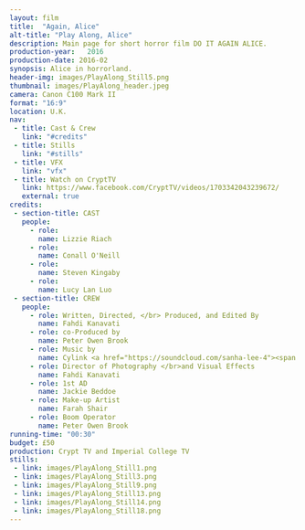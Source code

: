 ```yaml
---
layout: film
title:  "Again, Alice"
alt-title: "Play Along, Alice"
description: Main page for short horror film DO IT AGAIN ALICE.
production-year:   2016
production-date: 2016-02
synopsis: Alice in horrorland.
header-img: images/PlayAlong_Still5.png
thumbnail: images/PlayAlong_header.jpeg
camera: Canon C100 Mark II
format: "16:9"
location: U.K.
nav:
 - title: Cast & Crew
   link: "#credits"
 - title: Stills
   link: "#stills"
 - title: VFX
   link: "vfx"  
 - title: Watch on CryptTV
   link: https://www.facebook.com/CryptTV/videos/1703342043239672/
   external: true
credits:
 - section-title: CAST
   people: 
     - role:
       name: Lizzie Riach
     - role:
       name: Conall O'Neill
     - role:
       name: Steven Kingaby
     - role:
       name: Lucy Lan Luo
 - section-title: CREW
   people: 
     - role: Written, Directed, </br> Produced, and Edited By
       name: Fahdi Kanavati
     - role: co-Produced by
       name: Peter Owen Brook
     - role: Music by
       name: Cylink <a href="https://soundcloud.com/sanha-lee-4"><span class="glyphicon glyphicon-music"></span></a>
     - role: Director of Photography </br>and Visual Effects
       name: Fahdi Kanavati
     - role: 1st AD
       name: Jackie Beddoe
     - role: Make-up Artist
       name: Farah Shair
     - role: Boom Operator
       name: Peter Owen Brook
running-time: "00:30"
budget: £50
production: Crypt TV and Imperial College TV
stills:
 - link: images/PlayAlong_Still1.png
 - link: images/PlayAlong_Still3.png
 - link: images/PlayAlong_Still9.png
 - link: images/PlayAlong_Still13.png
 - link: images/PlayAlong_Still14.png
 - link: images/PlayAlong_Still18.png
---
```



<script type="application/ld+json">
{
  "@context" : "http://schema.org",
  "@type" : "Movie",
  "name" : "Again, Alice",
  "image" : "https://fk128.github.io/short-films/play-along-alice/images/PlayAlong_Still5.png",
  "actor" : [ {
    "@type" : "Person",
    "name" : "Lizzie Riach"
  }, {
    "@type" : "Person",
    "name" : "Conall O'Neill"
  }, {
    "@type" : "Person",
    "name" : "Steven Kingaby"
  }, {
    "@type" : "Person",
    "name" : "Lucy Lan Luo"
  } ],
  "director" : {
    "@type" : "Person",
    "name" : "Fahdi Kanavati"
  }
}
</script>